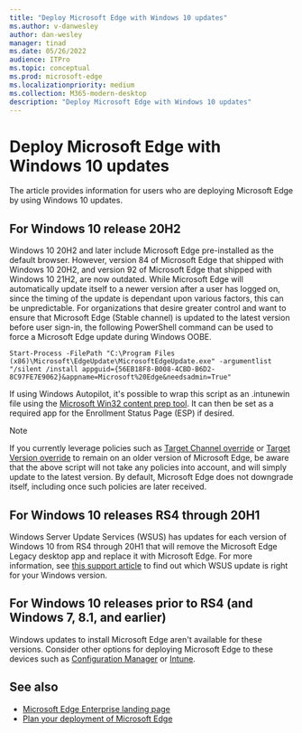 ```yaml
---
title: "Deploy Microsoft Edge with Windows 10 updates"
ms.author: v-danwesley
author: dan-wesley
manager: tinad
ms.date: 05/26/2022
audience: ITPro
ms.topic: conceptual
ms.prod: microsoft-edge
ms.localizationpriority: medium
ms.collection: M365-modern-desktop
description: "Deploy Microsoft Edge with Windows 10 updates"
---
```


# Deploy Microsoft Edge with Windows 10 updates

The article provides information for users who are deploying Microsoft Edge by using Windows 10 updates.

## For Windows 10 release 20H2

Windows 10 20H2 and later include Microsoft Edge pre-installed as the default browser. However, version 84 of Microsoft Edge that shipped with Windows 10 20H2, and version 92 of Microsoft Edge that shipped with Windows 10 21H2, are now outdated. While Microsoft Edge will automatically update itself to a newer version after a user has logged on, since the timing of the update is dependant upon various factors, this can be unpredictable. For organizations that desire greater control and want to ensure that Microsoft Edge (Stable channel) is updated to the latest version before user sign-in, the following PowerShell command can be used to force a Microsoft Edge update during Windows OOBE.

`Start-Process -FilePath "C:\Program Files (x86)\Microsoft\EdgeUpdate\MicrosoftEdgeUpdate.exe" -argumentlist "/silent /install appguid={56EB18F8-B008-4CBD-B6D2-8C97FE7E9062}&appname=Microsoft%20Edge&needsadmin=True"`

If using Windows Autopilot, it's possible to wrap this script as an \.intunewin file using the [Microsoft Win32 content prep tool](/mem/intune/apps/apps-win32-prepare). It can then be set as a required app for the Enrollment Status Page (ESP) if desired.

> [!NOTE]
> If you currently leverage policies such as [Target Channel override](/deployedge/microsoft-edge-update-policies#target-channel-override) or [Target Version override](/deployedge/microsoft-edge-update-policies#targetversionprefix) to remain on an older version of Microsoft Edge, be aware that the above script will not take any policies into account, and will simply update to the latest version. By default, Microsoft Edge does not downgrade itself, including once such policies are later received.

## For Windows 10 releases RS4 through 20H1

Windows Server Update Services (WSUS) has updates for each version of Windows 10 from RS4 through 20H1 that will remove the Microsoft Edge Legacy desktop app and replace it with Microsoft Edge. For more information, see [this support article](https://support.microsoft.com/topic/update-in-wsus-for-the-new-microsoft-edge-for-windows-10-version-1809-1903-1909-and-2004-october-29-2020-b4980418-4ec4-dee7-3b17-1c6499bd127c) to find out which WSUS update is right for your Windows version.

## For Windows 10 releases prior to RS4 (and Windows 7, 8.1, and earlier)

Windows updates to install Microsoft Edge aren't available for these versions. Consider other options for deploying Microsoft Edge to these devices such as [Configuration Manager](/configmgr/apps/deploy-use/deploy-edge?bc=%2fDeployEdge%2fbreadcrumb%2ftoc.json&toc=%2fDeployEdge%2ftoc.json) or [Intune](/intune/apps/apps-windows-edge/?bc=%2fDeployEdge%2fbreadcrumb%2ftoc.json&toc=%2fDeployEdge%2ftoc.json).

## See also

- [Microsoft Edge Enterprise landing page](https://aka.ms/EdgeEnterprise)
- [Plan your deployment of Microsoft Edge](deploy-edge-plan-deployment.md)
